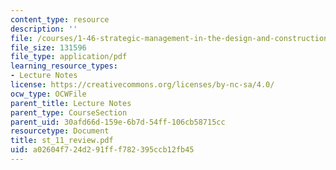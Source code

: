 ```yaml
---
content_type: resource
description: ''
file: /courses/1-46-strategic-management-in-the-design-and-construction-value-chain-fall-2003/a02604f724d291fff782395ccb12fb45_st_11_review.pdf
file_size: 131596
file_type: application/pdf
learning_resource_types:
- Lecture Notes
license: https://creativecommons.org/licenses/by-nc-sa/4.0/
ocw_type: OCWFile
parent_title: Lecture Notes
parent_type: CourseSection
parent_uid: 30afd66d-159e-6b7d-54ff-106cb58715cc
resourcetype: Document
title: st_11_review.pdf
uid: a02604f7-24d2-91ff-f782-395ccb12fb45
---
```

